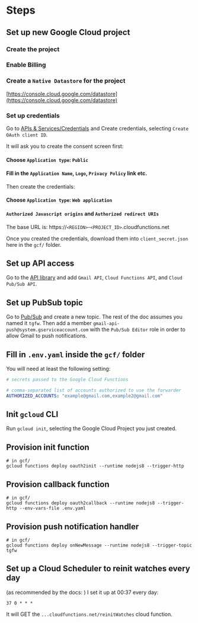# Steps

## Set up new Google Cloud project

### Create the project

### Enable Billing

### Create a `Native Datastore` for the project
[https://console.cloud.google.com/datastore](https://console.cloud.google.com/datastore)

### Set up credentials

Go to [APIs & Services/Credentials](https://console.cloud.google.com/apis/credentials) and Create credentials, selecting `Create OAuth client ID`.

It will ask you to create the consent screen first:

#### Choose `Application type`: `Public`
#### Fill in the `Application Name`, `Logo`, `Privacy Policy` link etc.

 
Then create the credentials:
#### Choose `Application type`: `Web application`
#### `Authorized Javascript origins` and `Authorized redirect URIs`
The base URL is: https://`<REGION>`-`<PROJECT_ID>`.cloudfunctions.net



Once you created the credentials, download them into `client_secret.json` here in the `gcf/` folder.

## Set up API access
Go to the [API library](https://console.cloud.google.com/apis/library) and add `Gmail API`, `Cloud Functions API`, and `Cloud Pub/Sub API`.

## Set up PubSub topic
Go to [Pub/Sub](https://console.cloud.google.com/cloudpubsub) and create a new topic. The rest of the doc assumes you named it `tgfw`.
Then add a member `gmail-api-push@system.gserviceaccount.com` with the `Pub/Sub Editor` role in order to allow Gmail to push notifications.

## Fill in `.env.yaml` inside the `gcf/` folder
You will need at least the following setting:
```yaml
# secrets passed to the Google Cloud Functions

# comma-separated list of accounts authorized to use the forwarder
AUTHORIZED_ACCOUNTS: "example@gmail.com,example2@gmail.com"
```

## Init `gcloud` CLI
Run `gcloud init`, selecting the Google Cloud Project you just created.


## Provision init function
```
# in gcf/
gcloud functions deploy oauth2init --runtime nodejs8 --trigger-http
```

## Provision callback function
```
# in gcf/
gcloud functions deploy oauth2callback --runtime nodejs8 --trigger-http --env-vars-file .env.yaml
```

## Provision push notification handler
```
# in gcf/
gcloud functions deploy onNewMessage --runtime nodejs8 --trigger-topic tgfw
```



## Set up a Cloud Scheduler to reinit watches every day
(as recommended by the docs: )
I set it up at 00:37 every day:
```
37 0 * * *
```
It will GET the `...cloudfunctions.net/reinitWatches` cloud function.